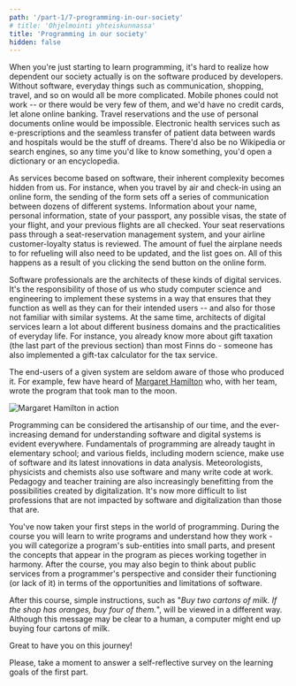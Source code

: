 ```yaml
---
path: '/part-1/7-programming-in-our-society'
# title: 'Ohjelmointi yhteiskunnassa'
title: 'Programming in our society'
hidden: false
---
```


<!-- Ohjelmoinnin opiskelua aloitteleva tietää harvoin kuinka riippuvainen yhteiskuntamme on ohjelmoijien tuottamista ohjelmistoista. Ilman ohjelmistoja yhteydenpito, kaupankäynti, matkustaminen ja niin edelleen olisi monimutkaisempaa. Puhelimet eivät toimisi tai niitä olisi vain muutamia, verkkopankkeja saatikka pankki- tai luottokortteja ei olisi, matkojen varaaminen ja henkilöasiakirjojen käyttäminen ei onnistuisi verkon yli, ja terveydenhuoltopalveluissa sähköisistä palveluista kuten e-reseptistä tai potilastietojen nopeasta siirtämisestä osastojen ja sairaaloiden välillä voisi vain unelmoida. Wikipediaa tai hakukoneita ei myöskään olisi ja tiedon hakeminen tapahtuisi sana- ja tietokirjoista. -->

When you're just starting to learn programming, it's hard to realize how dependent our society actually is on the software produced by developers. Without software, everyday things such as communication, shopping, travel, and so on would all be more complicated. Mobile phones could not work -- or there would be very few of them, and we'd have no credit cards, let alone online banking. Travel reservations and the use of personal documents online would be impossible. Electronic health services such as e-prescriptions and the seamless transfer of patient data between wards and hospitals would be the stuff of dreams. There'd also be no Wikipedia or search engines, so any time you'd like to know something, you'd open a dictionary or an encyclopedia.



<!-- Palveluiden muuttuminen ohjelmistoihin perustuviksi piilottaa niihin liittyvää monimutkaisuutta. Kun olet esimerkiksi lähdössä lentomatkalle ja teet lähtöselvitystä verkossa olevalla lomakkeella, lomakkeen lähettäminen aiheuttaa kymmenten järjestelmien välisen vuoropuhelun. Nimeesi ja henkilötietoihisi liittyvät merkinnät käydään läpi, passisi tilanne ja mahdollisten viisumien voimassaolo tarkistetaan, lentosi tilanne tarkastetaan, aiemmat lentosi käydään läpi, paikkavarauksesi menee paikkavarauksia hallinnoivaan järjestelmään, lentoyhtiöihin liittyvät kanta-asiakkuutesi käydään läpi, lentokoneeseen tankattavan polttoaineen määrää päivitetään ja niin edelleen. Kaikki tämä tapahtuu sen johdosta, että painat verkossa olevassa lomakkeessa olevaa lähetä-nappia. -->

As services become based on software, their inherent complexity becomes hidden from us. For instance, when you travel by air and check-in using an online form, the sending of the form sets off a series of communication between dozens of different systems. Information about your name, personal information, state of your passport, any possible visas, the state of your flight, and your previous flights are all checked. Your seat reservations pass through a seat-reservation management system, and your airline customer-loyalty status is reviewed. The amount of fuel the airplane needs to for refueling will also need to be updated, and the list goes on. All of this happens as a result of you clicking the send button on the online form.

<!-- Ohjelmistotekniikan ammattilaiset ovat tällaisten digitaalisten palveluiden arkkitehtejä. Tietojenkäsittelytiedettä ja tietotekniikkaa opiskelleiden vastuullamme on näiden järjestelmien toteutus siten, että ne toimivat mahdollisimman hyvin järjestelmien kohdeyleisölle -- myös niille, jotka eivät ole tottuneet käyttämään vastaavia järjestelmiä. Samalla digitaalisten palveluiden arkkitehdit oppivat paljon erilaisista liiketoiminnoista ja arkielämän säännöistä. Tiedät jo nyt esimerkiksi enemmän lahjaverotuksesta (edellisen osan viimeinen tehtävä) kuin suurin osa suomalaisista -- joku on toteuttanut myös veropalvelussa olevan lahjaverolaskurin. -->

Software professionals are the architects of these kinds of digital services. It's the responsibility of those of us who study computer science and engineering to implement these systems in a way that ensures that they function as well as they can for their intended users -- and also for those not familiar with similar systems. At the same time, architects of digital services learn a lot about different business domains and the practicalities of everyday life. For instance, you already know more about gift taxation (the last part of the previous section) than most Finns do - someone has also implemented a gift-tax calculator for the tax service.


<!-- Järjestelmää lopulta käyttävät harvoin tietävät kuka tai ketkä ovat toteuttaneet kyseiset järjestelmät. Harva on kuullut esimerkiksi [Margaret Hamilton](<https://en.wikipedia.org/wiki/Margaret_Hamilton_(scientist)>)ista, joka yhdessä ryhmänsä kanssa kirjoitti ihmisiä kuuhun vieneen ohjelman. -->

The end-users of a given system are seldom aware of those who produced it. For example, few have heard of [Margaret Hamilton](<https://en.wikipedia.org/wiki/Margaret_Hamilton_(scientist)>) who, with her team, wrote the program that took man to the moon.

<!-- ![Margaret Hamilton työn parissa](./margeret-action.jpg) -->
![Margaret Hamilton in action](./margeret-action.jpg)

<!-- Ohjelmointia voidaan ajatella nykyajan käsityöläistaitona. Ohjelmistojen ja digitaalisten järjestelmien ymmärryksen tarve näkyy nykyään kaikkialla -- ohjelmoinnin alkeita opetetaan jo peruskoulussa, ja samalla esimerkiksi moderni tiede hyödyntää tiedon analysoinnissa käytettäviä ohjelmistoja sekä ohjelmistoalan innovaatioita. Esimerkiksi meteorologit, fyysikot ja kemistit käyttävät ohjelmistoja ja ohjelmoivat työssään. Myös kasvatustiede ja opetusala hyödyntää digitalisaation tuomia mahdollisuuksia yhä enemmän. Nykyään on oikeastaan vaikeampaa keksiä ammatteja, joihin ohjelmistot ja digitalisaatio ei vaikuta, kuin ammatteja, joihin ohjelmistot ja digitalisaatio vaikuttaa. -->

Programming can be considered the artisanship of our time, and the ever-increasing demand for understanding software and digital systems is evident everywhere. Fundamentals of programming are already taught in elementary school; and various fields, including modern science, make use of software and its latest innovations in data analysis. Meteorologists, physicists and chemists also use software and many write code at work. Pedagogy and teacher training are also increasingly benefitting from the possibilities created by digitalization. It's now more difficult to list professions that are not impacted by software and digitalization than those that are.

<!-- Olet nyt ottanut ensiaskeleet ohjelmointiin. Kurssilla opit kirjoittamaan ohjelmia ja ymmärtämään niiden toimintaa -- tulet jäsentämään ohjelmissa olevia osakokonaisuuksia pieniksi paloiksi ja esittämään ohjelmissa esiintyviä käsitteitä yhteistoiminnassa toimivina palasina. Kurssin jälkeen saatat myös ajatella yhteiskunnan palveluita ohjelmoijan näkökulmasta ja pohdit niiden toimintaa (tai toimimattomuutta) ohjelmistojen tarjoamien mahdollisuuksien ja rajoitteiden näkökulmasta. -->

You've now taken your first steps in the world of programming. During the course you will learn to write programs and understand how they work - you will categorize a program's sub-entities into small parts, and present the concepts that appear in the program as pieces working together in harmony. After the course, you may also begin to think about public services from a programmer's perspective and consider their functioning (or lack of it) in terms of the opportunities and limitations of software.

<!-- Kurssin jälkeen yksinkertainenkin ohjeistus kuten  "_Osta kaksi maitoa. Mikäli kaupassa on appelsiineja, osta neljä._" saa uusia sävyjä. Vaikka ihmiselle viesti on selvä, tietokone saattaisi päätyä ostamaan neljä maitoa. -->

After this course, simple instructions, such as "_Buy two cartons of milk. If the shop has oranges, buy four of them._", will be viewed in a different way. Although this message may be clear to a human, a computer might end up buying four cartons of milk.

<!-- Mukavaa, että olet lähtenyt mukaan tälle matkalle! -->

Great to have you on this journey!

Please, take a moment to answer a self-reflective survey on the learning goals of the first part.

<quiz id="25799beb-4e90-51d5-a4ad-41410c28245b"></quiz>
